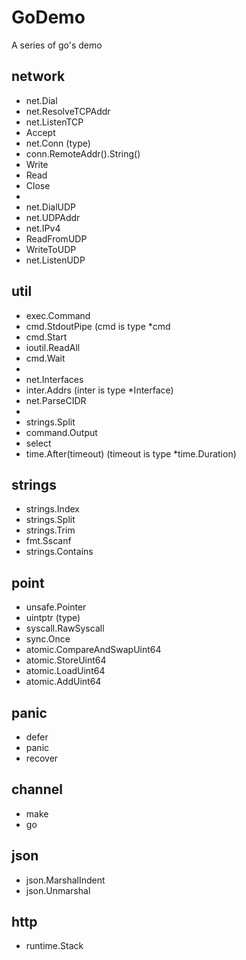 # GoDemo
A series of go's demo  

## network
 - net.Dial
 - net.ResolveTCPAddr
 - net.ListenTCP
 - Accept
 - net.Conn (type)
 - conn.RemoteAddr().String()
 - Write
 - Read
 - Close
 - <br>
 - net.DialUDP
 - net.UDPAddr
 - net.IPv4
 - ReadFromUDP
 - WriteToUDP
 - net.ListenUDP

## util
 - exec.Command
 - cmd.StdoutPipe (cmd is type  \*cmd 
 - cmd.Start
 - ioutil.ReadAll
 - cmd.Wait
 - <br>
 - net.Interfaces
 - inter.Addrs (inter is type \*Interface)
 - net.ParseCIDR
 - <br>
 - strings.Split
 - command.Output
 - select
 - time.After(timeout) (timeout is type \*time.Duration)

## strings
 - strings.Index
 - strings.Split
 - strings.Trim
 - fmt.Sscanf
 - strings.Contains
 
## point
 - unsafe.Pointer
 - uintptr (type)
 - syscall.RawSyscall
 - sync.Once
 - atomic.CompareAndSwapUint64
 - atomic.StoreUint64
 - atomic.LoadUint64
 - atomic.AddUint64

## panic
 - defer
 - panic
 - recover

## channel
 - make
 - go

## json
 - json.MarshalIndent
 - json.Unmarshal

## http
 - runtime.Stack
 

